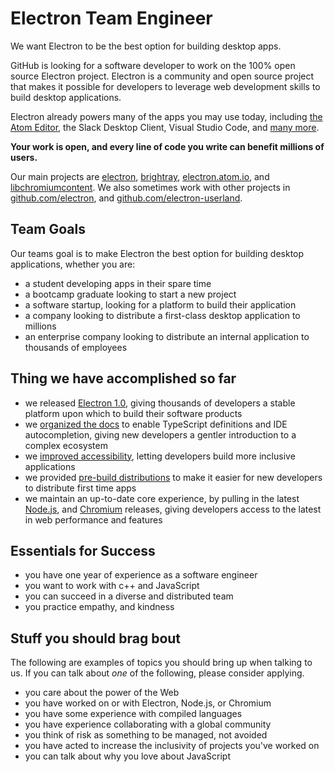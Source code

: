 # Electron Team Engineer

We want Electron to be the best option for building desktop apps.

GitHub is looking for a software developer to work on the 100% open source Electron project. Electron is a community and open source project that makes it possible for developers to leverage web development skills to build desktop applications.

Electron already powers many of the apps you may use today, including [the Atom Editor](https://atom.io/), the Slack Desktop Client, Visual Studio Code, and [many more](http://electron.atom.io/apps/).

**Your work is open, and every line of code you write can benefit millions of users.**

Our main projects are [electron](https://github.com/electron/electron),
[brightray](https://github.com/electron/brightray),
[electron.atom.io](https://github.com/electron/electron.atom.io),
and [libchromiumcontent](https://github.com/electron/libchromiumcontent).
We also sometimes work with other projects in [github.com/electron](https://github.com/electron),
and [github.com/electron-userland](https://github.com/electron-userland).

## Team Goals

Our teams goal is to make Electron the best option for building desktop applications, whether you are:

- a student developing apps in their spare time
- a bootcamp graduate looking to start a new project
- a software startup, looking for a platform to build their application
- a company looking to distribute a first-class desktop application to millions
- an enterprise company looking to distribute an internal application to thousands of employees

## Thing we have accomplished so far

- we released [Electron 1.0](http://electron.atom.io/blog/2016/05/11/electron-1-0), giving thousands of developers a stable platform upon which to build their software products
- we [organized the docs](http://electron.atom.io/blog/2016/09/27/api-docs-json-schema)
  to enable TypeScript definitions and IDE autocompletion, giving new developers a gentler introduction to a complex ecosystem
- we [improved accessibility](http://electron.atom.io/blog/2016/08/23/accessibility-tools), letting developers build more inclusive applications
- we provided [pre-build distributions](http://electron.atom.io/blog/2016/08/16/npm-install-electron)
  to make it easier for new developers to distribute first time apps
- we maintain an up-to-date core experience,
  by pulling in the latest [Node.js](https://github.com/nodejs/node), and [Chromium](https://www.chromium.org/Home) releases,
  giving developers access to the latest in web performance and features

## Essentials for Success

- you have one year of experience as a software engineer
- you want to work with c++ and JavaScript
- you can succeed in a diverse and distributed team
- you practice empathy, and kindness

## Stuff you should brag bout

The following are examples of topics you should bring up when talking to us.
If you can talk about *one* of the following, please consider applying.

- you care about the power of the Web
- you have worked on or with Electron, Node.js, or Chromium
- you have some experience with compiled languages
- you have experience collaborating with a global community
- you think of risk as something to be managed, not avoided
- you have acted to increase the inclusivity of projects you've worked on 
- you can talk about why you love about JavaScript
